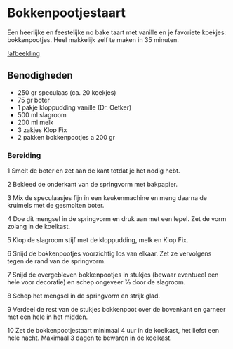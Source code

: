 # Bokkenpootjestaart

Een heerlijke en feestelijke no bake taart met vanille en je favoriete koekjes: bokkenpootjes. Heel makkelijk zelf te maken in 35 minuten.

[!afbeelding](https://www.leukerecepten.nl/wp-content/uploads/2017/09/bokkenpootjesstaart-h.jpg)

## Benodigheden

* 250 gr speculaas (ca. 20 koekjes)
* 75 gr boter
* 1 pakje kloppudding vanille (Dr. Oetker)
* 500 ml slagroom
* 200 ml melk
* 3 zakjes Klop Fix
* 2 pakken bokkenpootjes a 200 gr
  
### Bereiding

1 Smelt de boter en zet aan de kant totdat je het nodig hebt.

2 Bekleed de onderkant van de springvorm met bakpapier.

3 Mix de speculaasjes fijn in een keukenmachine en meng daarna de kruimels met de gesmolten boter.

4 Doe dit mengsel in de springvorm en druk aan met een lepel. Zet de vorm zolang in de koelkast.

5 Klop de slagroom stijf met de kloppudding, melk en Klop Fix.

6 Snijd de bokkenpootjes voorzichtig los van elkaar. Zet ze vervolgens tegen de rand van de springvorm.

7 Snijd de overgebleven bokkenpootjes in stukjes (bewaar eventueel een hele voor decoratie) en schep ongeveer  ⅔ door de slagroom.

8 Schep het mengsel in de springvorm en strijk glad.

9 Verdeel de rest van de stukjes bokkenpoot over de bovenkant en garneer met een hele in het midden.

10 Zet de bokkenpootjestaart minimaal 4 uur in de koelkast, het liefst een hele nacht. Maximaal 3 dagen te bewaren in de koelkast.
